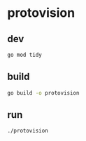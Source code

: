 # protovision

## dev

```bash
go mod tidy
```
## build

```bash
go build -o protovision
```
## run

```bash
./protovision
```